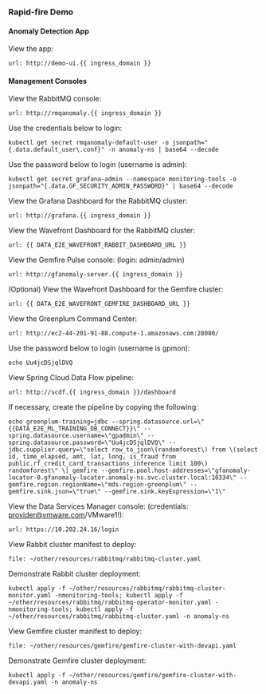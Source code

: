 ### Rapid-fire Demo

#### Anomaly Detection App
View the app:
```dashboard:open-url
url: http://demo-ui.{{ ingress_domain }}
```

#### Management Consoles
View the RabbitMQ console:
```dashboard:open-url
url: http://rmqanomaly.{{ ingress_domain }}
```

Use the credentials below to login:
```execute
kubectl get secret rmqanomaly-default-user -o jsonpath="{.data.default_user\.conf}" -n anomaly-ns | base64 --decode
```

Use the password below to login (username is admin):
```execute
kubectl get secret grafana-admin --namespace monitoring-tools -o jsonpath="{.data.GF_SECURITY_ADMIN_PASSWORD}" | base64 --decode
```

View the Grafana Dashboard for the RabbitMQ cluster:
```dashboard:open-url
url: http://grafana.{{ ingress_domain }}
```

View the Wavefront Dashboard for the RabbitMQ cluster:
```dashboard:open-url
url: {{ DATA_E2E_WAVEFRONT_RABBIT_DASHBOARD_URL }}
```

View the Gemfire Pulse console: (login: admin/admin)
```dashboard:open-url
url: http://gfanomaly-server.{{ ingress_domain }}
```

(Optional) View the Wavefront Dashboard for the Gemfire cluster:
```dashboard:open-url
url: {{ DATA_E2E_WAVEFRONT_GEMFIRE_DASHBOARD_URL }}
```

View the Greenplum Command Center:
```dashboard:open-url
url: http://ec2-44-201-91-88.compute-1.amazonaws.com:28080/
```

Use the password below to login (username is gpmon):
```execute
echo Uu4jcDSjqlDVQ
```

View Spring Cloud Data Flow pipeline:
```dashboard:open-url
url: http://scdf.{{ ingress_domain }}/dashboard
```

If necessary, create the pipeline by copying the following:
```execute
echo greenplum-training=jdbc --spring.datasource.url=\"{{DATA_E2E_ML_TRAINING_DB_CONNECT}}\" --spring.datasource.username=\"gpadmin\" --spring.datasource.password=\"Uu4jcDSjqlDVQ\" --jdbc.supplier.query=\"select row_to_json\(randomforest\) from \(select id, time_elapsed, amt, lat, long, is_fraud from public.rf_credit_card_transactions_inference limit 100\) randomforest\" \| gemfire --gemfire.pool.host-addresses=\"gfanomaly-locator-0.gfanomaly-locator.anomaly-ns.svc.cluster.local:10334\" --gemfire.region.regionName=\"mds-region-greenplum\" --gemfire.sink.json=\"true\" --gemfire.sink.keyExpression=\"1\"
```

View the Data Services Manager console: (credentials: provider@vmware.com/VMware1!):
```dashboard:open-url
url: https://10.202.24.16/login
```

View Rabbit cluster manifest to deploy:
```editor:open-file
file: ~/other/resources/rabbitmq/rabbitmq-cluster.yaml
```

Demonstrate Rabbit cluster deployment:
```execute
kubectl apply -f ~/other/resources/rabbitmq/rabbitmq-cluster-monitor.yaml -nmonitoring-tools; kubectl apply -f ~/other/resources/rabbitmq/rabbitmq-operator-monitor.yaml -nmonitoring-tools; kubectl apply -f ~/other/resources/rabbitmq/rabbitmq-cluster.yaml -n anomaly-ns
```

View Gemfire cluster manifest to deploy:
```editor:open-file
file: ~/other/resources/gemfire/gemfire-cluster-with-devapi.yaml
```

Demonstrate Gemfire cluster deployment:
```execute
kubectl apply -f ~/other/resources/gemfire/gemfire-cluster-with-devapi.yaml -n anomaly-ns
```